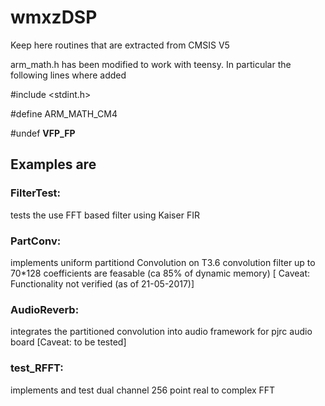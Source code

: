 # wmxzDSP
Keep here routines that are extracted from CMSIS V5


arm_math.h has been modified to work with teensy. In particular the following lines where added

#include <stdint.h>

#define ARM_MATH_CM4

#undef __VFP_FP__



## Examples are

### FilterTest: 
tests the use FFT based filter using Kaiser FIR
### PartConv:
implements uniform partitiond Convolution
on T3.6 convolution filter up to 70*128 coefficients are feasable (ca 85% of dynamic memory) 
[ Caveat: Functionality not verified (as of 21-05-2017)]
### AudioReverb:
integrates the partitioned convolution into audio framework for pjrc audio board 
[Caveat: to be tested]
### test_RFFT:
implements and test dual channel 256 point real to complex FFT 

